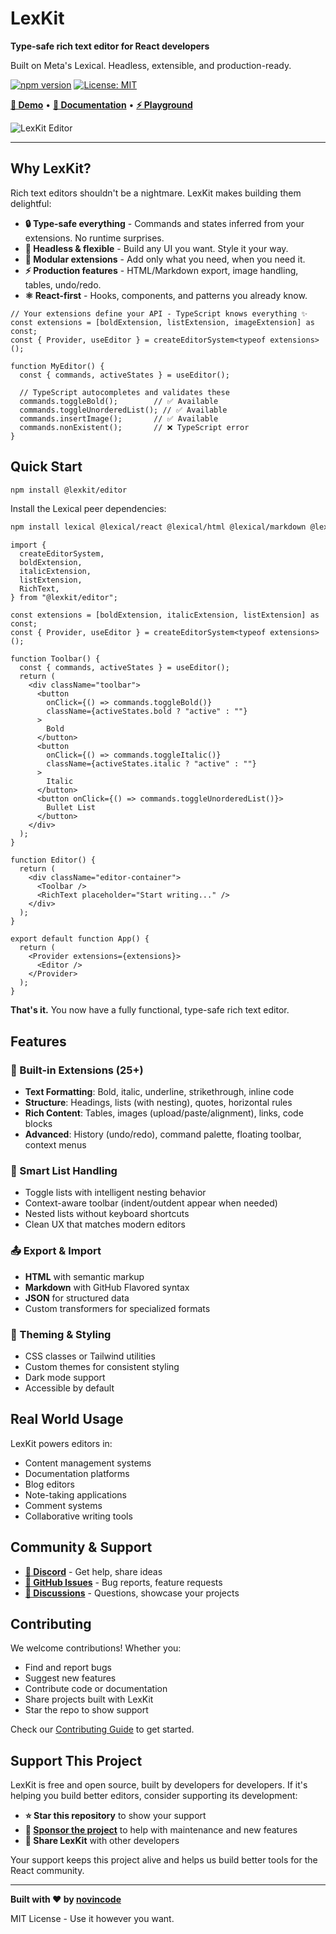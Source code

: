 # LexKit

**Type-safe rich text editor for React developers**

Built on Meta's Lexical. Headless, extensible, and production-ready.

[![npm version](https://badge.fury.io/js/%40lexkit%2Feditor.svg)](https://badge.fury.io/js/%40lexkit%2Feditor)
[![License: MIT](https://img.shields.io/badge/License-MIT-blue.svg)](https://opensource.org/licenses/MIT)

**[🚀 Demo](https://lexkit.dev/demo)** • **[📖 Documentation](https://lexkit.dev/docs)** • **[⚡ Playground](https://stackblitz.com/edit/vitejs-vite-bpg2kpze?file=src%2FEditor.tsx)**

![LexKit Editor](https://github.com/user-attachments/assets/ec547406-0ab0-4e69-b9d7-ccd050adf78a)

---

## Why LexKit?

Rich text editors shouldn't be a nightmare. LexKit makes building them delightful:

- **🔒 Type-safe everything** - Commands and states inferred from your extensions. No runtime surprises.
- **🎨 Headless & flexible** - Build any UI you want. Style it your way.
- **🧩 Modular extensions** - Add only what you need, when you need it.
- **⚡ Production features** - HTML/Markdown export, image handling, tables, undo/redo.
- **⚛️ React-first** - Hooks, components, and patterns you already know.

```tsx
// Your extensions define your API - TypeScript knows everything ✨
const extensions = [boldExtension, listExtension, imageExtension] as const;
const { Provider, useEditor } = createEditorSystem<typeof extensions>();

function MyEditor() {
  const { commands, activeStates } = useEditor();

  // TypeScript autocompletes and validates these
  commands.toggleBold();        // ✅ Available
  commands.toggleUnorderedList(); // ✅ Available
  commands.insertImage();       // ✅ Available
  commands.nonExistent();       // ❌ TypeScript error
}
```

## Quick Start

```bash
npm install @lexkit/editor
```

Install the Lexical peer dependencies:

```bash
npm install lexical @lexical/react @lexical/html @lexical/markdown @lexical/list @lexical/rich-text @lexical/selection @lexical/utils
```

```tsx
import {
  createEditorSystem,
  boldExtension,
  italicExtension,
  listExtension,
  RichText,
} from "@lexkit/editor";

const extensions = [boldExtension, italicExtension, listExtension] as const;
const { Provider, useEditor } = createEditorSystem<typeof extensions>();

function Toolbar() {
  const { commands, activeStates } = useEditor();
  return (
    <div className="toolbar">
      <button
        onClick={() => commands.toggleBold()}
        className={activeStates.bold ? "active" : ""}
      >
        Bold
      </button>
      <button
        onClick={() => commands.toggleItalic()}
        className={activeStates.italic ? "active" : ""}
      >
        Italic
      </button>
      <button onClick={() => commands.toggleUnorderedList()}>
        Bullet List
      </button>
    </div>
  );
}

function Editor() {
  return (
    <div className="editor-container">
      <Toolbar />
      <RichText placeholder="Start writing..." />
    </div>
  );
}

export default function App() {
  return (
    <Provider extensions={extensions}>
      <Editor />
    </Provider>
  );
}
```

**That's it.** You now have a fully functional, type-safe rich text editor.

## Features

### 🎨 Built-in Extensions (25+)
- **Text Formatting**: Bold, italic, underline, strikethrough, inline code
- **Structure**: Headings, lists (with nesting), quotes, horizontal rules
- **Rich Content**: Tables, images (upload/paste/alignment), links, code blocks
- **Advanced**: History (undo/redo), command palette, floating toolbar, context menus

### 🎯 Smart List Handling
- Toggle lists with intelligent nesting behavior
- Context-aware toolbar (indent/outdent appear when needed)
- Nested lists without keyboard shortcuts
- Clean UX that matches modern editors

### 📤 Export & Import
- **HTML** with semantic markup
- **Markdown** with GitHub Flavored syntax
- **JSON** for structured data
- Custom transformers for specialized formats

### 🎨 Theming & Styling
- CSS classes or Tailwind utilities
- Custom themes for consistent styling
- Dark mode support
- Accessible by default

## Real World Usage

LexKit powers editors in:
- Content management systems
- Documentation platforms
- Blog editors
- Note-taking applications
- Comment systems
- Collaborative writing tools

## Community & Support

- **[💬 Discord](https://discord.gg/RAMYSDRag7)** - Get help, share ideas
- **[🐛 GitHub Issues](https://github.com/novincode/lexkit/issues)** - Bug reports, feature requests
- **[💭 Discussions](https://github.com/novincode/lexkit/discussions)** - Questions, showcase your projects

## Contributing

We welcome contributions! Whether you:
- Find and report bugs
- Suggest new features
- Contribute code or documentation
- Share projects built with LexKit
- Star the repo to show support

Check our [Contributing Guide](./CONTRIBUTING.md) to get started.

## Support This Project

LexKit is free and open source, built by developers for developers. If it's helping you build better editors, consider supporting its development:

- **⭐ Star this repository** to show your support
- **💝 [Sponsor the project](https://github.com/sponsors/novincode)** to help with maintenance and new features
- **📢 Share LexKit** with other developers

Your support keeps this project alive and helps us build better tools for the React community.

---

**Built with ❤️ by [novincode](https://github.com/novincode)**

MIT License - Use it however you want.</content>